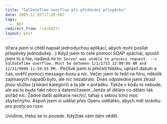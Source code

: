 ```yaml
---
title: "SqlDateTime overflow při přidávání příspěvku"
date: 2005-12-02T17:20:00Z
tags:
  - .NET
redirect_from: /id/6927/
layout: post
---
```

Včera jsem si chtěl napsat jednoduchou aplikaci, abych mohl posílat příspěvky jednodušeji. :) Když jsem to celé pomocí SOAP spáchal, spustil jsem to a hle, nadavá mi to: `Server was unable to process request. --> SqlDateTime overflow. Must be between 1/1/1753 12:00:00 AM and 12/31/9999 11:59:59 PM.`. Pečlivě jsem si přečetl hlášku, upravil datum a čas, ověřil pomocí message-boxu a nic. Večer jsem to řešil na fóru, několik zajímavých nápadů bylo, ale nic nezabralo. Dnes odpoledne jsem zkusil jinou službu (získání kategorií) a ta jde v pořádku. Takže v kódu to nebude, ale asi to bude fakt něco s datem/časem. Jenže ať dělám co dělám tak pořád nic. Žádné další aplikace nechci, tahaji s sebou toho moc zbytečnýho. Aspoň jsem si udělal přes Operu udělátko, abych měl stránku pro posty po ruce.

Uvidíme, třeba se to povede. Kdyžtak vám dám vědět.